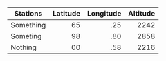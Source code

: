 |Stations|Latitude|Longitude|Altitude|
|--------|-------:|--------:|-------:|
|Something   |  65|      .25|    2242|
|Someting    |  98|      .80|    2858|
|Nothing     |  00|      .58|    2216|
